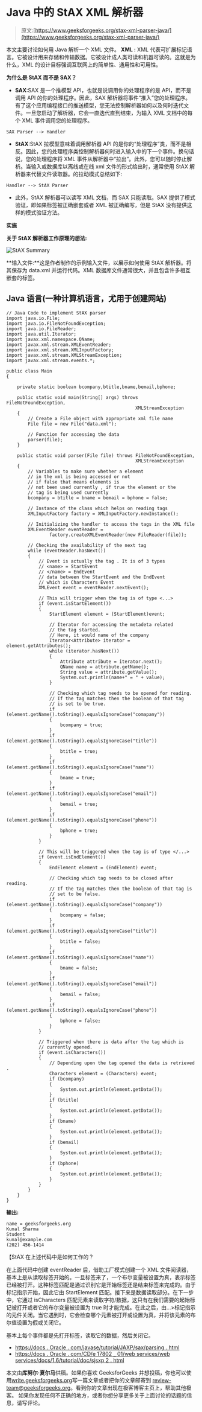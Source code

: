 # Java 中的 StAX XML 解析器

> 原文:[https://www.geeksforgeeks.org/stax-xml-parser-java/](https://www.geeksforgeeks.org/stax-xml-parser-java/)

本文主要讨论如何用 Java 解析一个 XML 文件。
**XML :** XML 代表可扩展标记语言。它被设计用来存储和传输数据。它被设计成人类可读和机器可读的。这就是为什么，XML 的设计目标强调互联网上的简单性、通用性和可用性。

**为什么是 StAX 而不是 SAX？**

*   **SAX**:SAX 是一个推模型 API，也就是说调用你的处理程序的是 API，而不是调用 API 的你的处理程序。因此，SAX 解析器将事件“推入”您的处理程序。有了这个应用编程接口的推送模型，您无法控制解析器如何以及何时迭代文件。一旦您启动了解析器，它会一直迭代直到结束，为输入 XML 文档中的每个 XML 事件调用您的处理程序。

```
SAX Parser --> Handler
```

*   **StAX**:StAX 拉模型意味着调用解析器 API 的是你的“处理程序”类，而不是相反。因此，您的处理程序类控制解析器何时进入输入中的下一个事件。换句话说，您的处理程序将 XML 事件从解析器中“拉出”。此外，您可以随时停止解析。当输入或数据库以离线或在线 xml 文件的形式给出时，通常使用 StAX 解析器来代替文件读取器。的拉动模式总结如下:

```
Handler --> StAX Parser
```

*   此外，StAX 解析器可以读写 XML 文档，而 SAX 只能读取。SAX 提供了模式验证，即如果标签被正确嵌套或者 XML 被正确编写，但是 StAX 没有提供这样的模式验证方法。

**实施**

**关于 StAX 解析器工作原理的想法:**

![StAX Summary](img/de170ae9b93df7d0c5438e12a258af83.png)

**输入文件:**这是作者制作的示例输入文件，以展示如何使用 StAX 解析器。将其保存为 data.xml 并运行代码。XML 数据库文件通常很大，并且包含许多相互嵌套的标签。

## Java 语言(一种计算机语言，尤用于创建网站)

```
// Java Code to implement StAX parser
import java.io.File;
import java.io.FileNotFoundException;
import java.io.FileReader;
import java.util.Iterator;
import javax.xml.namespace.QName;
import javax.xml.stream.XMLEventReader;
import javax.xml.stream.XMLInputFactory;
import javax.xml.stream.XMLStreamException;
import javax.xml.stream.events.*;

public class Main
{

    private static boolean bcompany,btitle,bname,bemail,bphone;

    public static void main(String[] args) throws FileNotFoundException,
                                                XMLStreamException
    {
        // Create a File object with appropriate xml file name
        File file = new File("data.xml");

        // Function for accessing the data
        parser(file);
    }

    public static void parser(File file) throws FileNotFoundException,
                                                XMLStreamException
    {
        // Variables to make sure whether a element
        // in the xml is being accessed or not
        // if false that means elements is
        // not been used currently , if true the element or the
        // tag is being used currently
        bcompany = btitle = bname = bemail = bphone = false;

        // Instance of the class which helps on reading tags
        XMLInputFactory factory = XMLInputFactory.newInstance();

        // Initializing the handler to access the tags in the XML file
        XMLEventReader eventReader =
                factory.createXMLEventReader(new FileReader(file));

        // Checking the availability of the next tag
        while (eventReader.hasNext())
        {
            // Event is actually the tag . It is of 3 types
            // <name> = StartEvent
            // </name> = EndEvent
            // data between the StartEvent and the EndEvent
            // which is Characters Event
            XMLEvent event = eventReader.nextEvent();

            // This will trigger when the tag is of type <...>
            if (event.isStartElement())
            {
                StartElement element = (StartElement)event;

                // Iterator for accessing the metadeta related
                // the tag started.
                // Here, it would name of the company
                Iterator<Attribute> iterator = element.getAttributes();
                while (iterator.hasNext())
                {
                    Attribute attribute = iterator.next();
                    QName name = attribute.getName();
                    String value = attribute.getValue();
                    System.out.println(name+" = " + value);
                }

                // Checking which tag needs to be opened for reading.
                // If the tag matches then the boolean of that tag
                // is set to be true.
                if (element.getName().toString().equalsIgnoreCase("comapany"))
                {
                    bcompany = true;
                }
                if (element.getName().toString().equalsIgnoreCase("title"))
                {
                    btitle = true;
                }
                if (element.getName().toString().equalsIgnoreCase("name"))
                {
                    bname = true;
                }
                if (element.getName().toString().equalsIgnoreCase("email"))
                {
                    bemail = true;
                }
                if (element.getName().toString().equalsIgnoreCase("phone"))
                {
                    bphone = true;
                }
            }

            // This will be triggered when the tag is of type </...>
            if (event.isEndElement())
            {
                EndElement element = (EndElement) event;

                // Checking which tag needs to be closed after reading.
                // If the tag matches then the boolean of that tag is
                // set to be false.
                if (element.getName().toString().equalsIgnoreCase("company"))
                {
                    bcompany = false;
                }
                if (element.getName().toString().equalsIgnoreCase("title"))
                {
                    btitle = false;
                }
                if (element.getName().toString().equalsIgnoreCase("name"))
                {
                    bname = false;
                }
                if (element.getName().toString().equalsIgnoreCase("email"))
                {
                    bemail = false;
                }
                if (element.getName().toString().equalsIgnoreCase("phone"))
                {
                    bphone = false;
                }
            }

            // Triggered when there is data after the tag which is
            // currently opened.
            if (event.isCharacters())
            {
                // Depending upon the tag opened the data is retrieved .
                Characters element = (Characters) event;
                if (bcompany)
                {
                    System.out.println(element.getData());
                }
                if (btitle)
                {
                    System.out.println(element.getData());
                }
                if (bname)
                {
                    System.out.println(element.getData());
                }
                if (bemail)
                {
                    System.out.println(element.getData());
                }
                if (bphone)
                {
                    System.out.println(element.getData());
                }
            }
        }
    }
}
```

**输出:**

```
name = geeksforgeeks.org
Kunal Sharma
Student
kunal@example.com
(202) 456-1414
```

【StAX 在上述代码中是如何工作的？

在上面代码中创建 eventReader 后，借助工厂模式创建一个 XML 文件阅读器，基本上是从读取标签开始的。一旦标签来了，一个布尔变量被设置为真，表示标签已经被打开。这种标签匹配是通过识别它是开始标签还是结束标签来完成的。由于标记指示开始，因此它由 StartElement 匹配。接下来是数据读取部分。在下一步中，它通过 isCharacters 匹配元素来读取字符/数据，这只有在我们需要的起始标记被打开或者它的布尔变量被设置为 true 时才能完成。在此之后，由…>标记指示的元件关闭。当它遇到时，它会检查哪个元素被打开或设置为真，并将该元素的布尔值设置为假或关闭它。

基本上每个事件都是先打开标签，读取它的数据，然后关闭它。

*   [https://docs . Oracle . com/javase/tutorial/JAXP/sax/parsing . html](https://docs.oracle.com/javase/tutorial/jaxp/sax/parsing.html)
*   [https://docs . Oracle . com/CD/e 17802 _ 01/web services/web services/docs/1.6/tutorial/doc/sjsxp 2 . html](https://docs.oracle.com/cd/E17802_01/webservices/webservices/docs/1.6/tutorial/doc/SJSXP2.html)

本文由**库努尔·夏尔马**供稿。如果你喜欢 GeeksforGeeks 并想投稿，你也可以使用[write.geeksforgeeks.org](http://www.write.geeksforgeeks.org)写一篇文章或者把你的文章邮寄到 review-team@geeksforgeeks.org。看到你的文章出现在极客博客主页上，帮助其他极客。
如果你发现任何不正确的地方，或者你想分享更多关于上面讨论的话题的信息，请写评论。